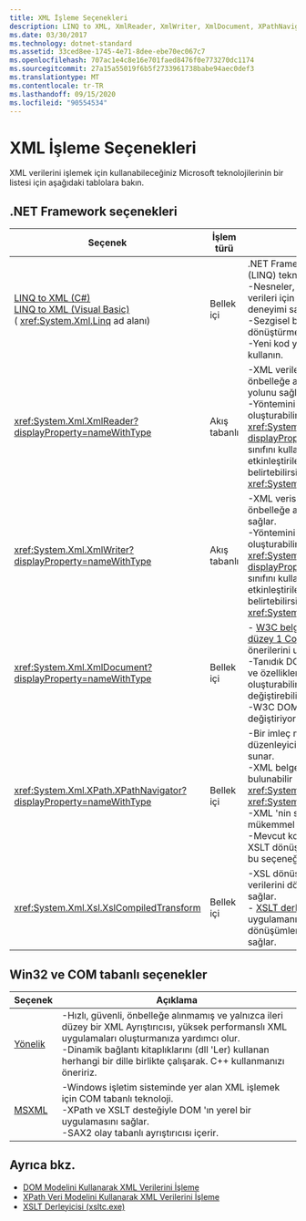 ```yaml
---
title: XML İşleme Seçenekleri
description: LINQ to XML, XmlReader, XmlWriter, XmlDocument, XPathNavigator, XslCompiledTransform, XmlLite ve MSXML dahil olmak üzere XML işleme seçeneklerini gözden geçirin.
ms.date: 03/30/2017
ms.technology: dotnet-standard
ms.assetid: 33ced8ee-1745-4e71-8dee-ebe70ec067c7
ms.openlocfilehash: 707ac1e4c8e16e701faed8476f0e773270dc1174
ms.sourcegitcommit: 27a15a55019f6b5f2733961738babe94aec0def3
ms.translationtype: MT
ms.contentlocale: tr-TR
ms.lasthandoff: 09/15/2020
ms.locfileid: "90554534"
---
```

# <a name="xml-processing-options"></a>XML İşleme Seçenekleri
XML verilerini işlemek için kullanabileceğiniz Microsoft teknolojilerinin bir listesi için aşağıdaki tablolara bakın.  
  
## <a name="net-framework-options"></a>.NET Framework seçenekleri  
  
|**Seçenek**|**İşlem türü**|**Açıklama**|  
|----------------|-------------------------|---------------------|  
|[LINQ to XML (C#)](../../linq/linq-xml-overview.md) <br/> [LINQ to XML (Visual Basic)](../../linq/linq-xml-overview.md) <br />( <xref:System.Xml.Linq> ad alanı)|Bellek içi|.NET Framework dil ile tümleşik sorgu (LINQ) teknolojisine göre.<br />-Nesneler, ilişkisel veriler ve XML verileri için SQL 'e benzeyen sorgu deneyimi sağlar.<br />-Sezgisel belge oluşturma ve dönüştürme özellikleri sağlar.<br />-Yeni kod yazıyorsanız bu seçeneği kullanın.|  
|<xref:System.Xml.XmlReader?displayProperty=nameWithType>|Akış tabanlı|-XML verilerine erişmenin hızlı, önbelleğe alınmamış ve salt ileri bir yolunu sağlar.<br />-Yöntemini kullanarak nesneler oluşturabilir <xref:System.Xml.XmlReader.Create%2A?displayProperty=nameWithType> ve sınıfını kullanarak nesne üzerinde etkinleştirilecek özellikler kümesini belirtebilirsiniz <xref:System.Xml.XmlReaderSettings> .|  
|<xref:System.Xml.XmlWriter?displayProperty=nameWithType>|Akış tabanlı|-XML verisi oluşturmak için hızlı, önbelleğe alınmamış ve salt ileri bir yol sağlar.<br />-Yöntemini kullanarak nesneler oluşturabilir <xref:System.Xml.XmlWriter.Create%2A?displayProperty=nameWithType> ve sınıfını kullanarak nesne üzerinde etkinleştirilecek özellikler kümesini belirtebilirsiniz <xref:System.Xml.XmlWriterSettings> .|  
|<xref:System.Xml.XmlDocument?displayProperty=nameWithType>|Bellek içi|- [W3C belge nesne modeli (DOM) düzey 1 Core](https://www.w3.org/TR/REC-DOM-Level-1/level-one-core.html) ve [DOM düzey 2 temel](https://www.w3.org/TR/DOM-Level-2-Core/) önerilerini uygular.<br />-Tanıdık DOM modeline göre yöntemleri ve özellikleri kullanarak düğümleri oluşturabilir, ekleyebilir, kaldırabilir ve değiştirebilirsiniz.<br />-W3C DOM kullanan mevcut kodu değiştiriyorsanız bu seçeneği kullanın.|  
|<xref:System.Xml.XPath.XPathNavigator?displayProperty=nameWithType>|Bellek içi|-Bir imleç modeli kullanarak birkaç düzenleyici seçeneği ve gezinme özelliği sunar.<br />-XML belgeleri bir veya nesnesi içinde bulunabilir <xref:System.Xml.XPath.XPathDocument> <xref:System.Xml.XmlDocument> .<br />-XML 'nin salt okuma işlemesi için mükemmel performans sağlar.<br />-Mevcut kodu XPath sorgularıyla veya XSLT dönüşümlerinde değiştiriyorsanız bu seçeneği kullanın.|  
|<xref:System.Xml.Xsl.XslCompiledTransform>|Bellek içi|-XSL dönüştürmeleri kullanarak XML verilerini dönüştürmek için seçenekler sağlar.<br />- [XSLT derleyicisi (xsltc.exe)](xslt-compiler-xsltc-exe.md) , uygulamanızda önceden derlenmiş dönüşümlere başvurmanıza olanak sağlar.|  
  
## <a name="win32-and-com-based-options"></a>Win32 ve COM tabanlı seçenekler  
  
|**Seçenek**|**Açıklama**|  
|----------------|---------------------|  
|[Yönelik](/previous-versions/windows/desktop/ms752872(v=vs.85))|-Hızlı, güvenli, önbelleğe alınmamış ve yalnızca ileri düzey bir XML Ayrıştırıcısı, yüksek performanslı XML uygulamaları oluşturmanıza yardımcı olur.<br />-Dinamik bağlantı kitaplıklarını (dll 'Ler) kullanan herhangi bir dille birlikte çalışarak. C++ kullanmanızı öneririz.|  
|[MSXML](/previous-versions/windows/desktop/ms763742(v=vs.85))|-Windows işletim sisteminde yer alan XML işlemek için COM tabanlı teknoloji.<br />-XPath ve XSLT desteğiyle DOM 'ın yerel bir uygulamasını sağlar.<br />-SAX2 olay tabanlı ayrıştırıcısı içerir.|  
  
## <a name="see-also"></a>Ayrıca bkz.

- [DOM Modelini Kullanarak XML Verilerini İşleme](process-xml-data-using-the-dom-model.md)
- [XPath Veri Modelini Kullanarak XML Verilerini İşleme](process-xml-data-using-the-xpath-data-model.md)
- [XSLT Derleyicisi (xsltc.exe)](xslt-compiler-xsltc-exe.md)
